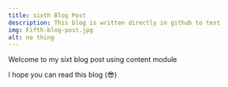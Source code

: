 ```yaml
---
title: sixth Blog Post
description: This blog is written directly in github to test 
img: Fifth-blog-post.jpg
alt: no thing
---
```


Welcome to my sixt blog post using content module<br>

I hope you can read this blog (😎)


